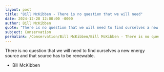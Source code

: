 ```yaml
---
layout: post
title: "Bill McKibben - There is no question that we will need"
date: 2024-12-28 12:00:00 -0000
author: Bill McKibben
quote: "There is no question that we will need to find ourselves a new energy source and that source has to be renewable."
subject: Conservation
permalink: /Conservation/Bill McKibben/Bill McKibben - There is no question that we will need
---
```


There is no question that we will need to find ourselves a new energy source and that source has to be renewable.

- Bill McKibben
